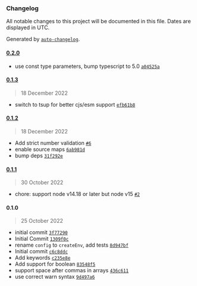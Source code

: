 ### Changelog

All notable changes to this project will be documented in this file. Dates are displayed in UTC.

Generated by [`auto-changelog`](https://github.com/CookPete/auto-changelog).

#### [0.2.0](https://github.com/SuperchupuDev/neon-env/compare/0.1.3...0.2.0)

- use const type parameters, bump typescript to 5.0 [`a04525a`](https://github.com/SuperchupuDev/neon-env/commit/a04525ab1d57f5e40acb9df441c5f909e58af27c)

#### [0.1.3](https://github.com/SuperchupuDev/neon-env/compare/0.1.2...0.1.3)

> 18 December 2022

- switch to tsup for better cjs/esm support [`efb61b8`](https://github.com/SuperchupuDev/neon-env/commit/efb61b82f39c783c3deff608eb4af91180d78584)

#### [0.1.2](https://github.com/SuperchupuDev/neon-env/compare/0.1.1...0.1.2)

> 18 December 2022

- Add strict number validation [`#6`](https://github.com/SuperchupuDev/neon-env/pull/6)
- enable source maps [`6ab981d`](https://github.com/SuperchupuDev/neon-env/commit/6ab981d90fd85c6804f4b2db385c16972ce5a5c5)
- bump deps [`31f292e`](https://github.com/SuperchupuDev/neon-env/commit/31f292e73cf2c4834f71132762a4f6d04da98283)

#### [0.1.1](https://github.com/SuperchupuDev/neon-env/compare/0.1.0...0.1.1)

> 30 October 2022

- chore: support node v14.18 or later but node v15 [`#2`](https://github.com/SuperchupuDev/neon-env/pull/2)

#### 0.1.0

> 25 October 2022

- initial commit [`3f77290`](https://github.com/SuperchupuDev/neon-env/commit/3f7729006640e2ab6908c4d6e4efab68b68e66b5)
- Initial Commit [`1309f0c`](https://github.com/SuperchupuDev/neon-env/commit/1309f0c2e4481e302321391f8537388d4478ee6b)
- rename `config` to `createEnv`, add tests [`8d947bf`](https://github.com/SuperchupuDev/neon-env/commit/8d947bf3ad46dcfb2835fe6097bcbf41b214252e)
- Initial commit [`c6c8ddc`](https://github.com/SuperchupuDev/neon-env/commit/c6c8ddccd14485f353f11d299ee7710ef49c70ce)
- Add keywords [`c235e8e`](https://github.com/SuperchupuDev/neon-env/commit/c235e8e7ae5d077f56b7a2b6e6f26c571144d222)
- Add support for boolean [`83548f5`](https://github.com/SuperchupuDev/neon-env/commit/83548f5e59bd8babfccc67cb27371377b024ae1e)
- support space after commas in arrays [`436c611`](https://github.com/SuperchupuDev/neon-env/commit/436c6112c07eb99eb2011f55cdc1b4872d94cc76)
- use correct warn syntax [`9d497a6`](https://github.com/SuperchupuDev/neon-env/commit/9d497a66a12c4943d4456dfbfe057611ebf00895)
